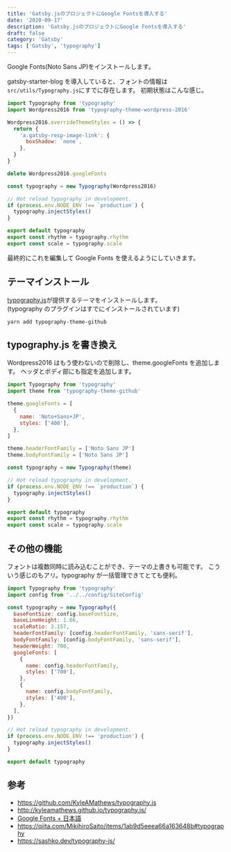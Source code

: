 ```yaml
---
title: 'Gatsby.jsのプロジェクトにGoogle Fontsを導入する'
date: '2020-09-17'
description: 'Gatsby.jsのプロジェクトにGoogle Fontsを導入する'
draft: false
category: 'Gatsby'
tags: ['Gatsby', 'typography']
---
```


Google Fonts(Noto Sans JP)をインストールします。

gatsby-starter-blog を導入していると、フォントの情報は`src/utils/Typography.js`にすでに存在します。
初期状態はこんな感じ。

```javascript:title=src/utils/Typography.js
import Typography from 'typography'
import Wordpress2016 from 'typography-theme-wordpress-2016'

Wordpress2016.overrideThemeStyles = () => {
  return {
    'a.gatsby-resp-image-link': {
      boxShadow: `none`,
    },
  }
}

delete Wordpress2016.googleFonts

const typography = new Typography(Wordpress2016)

// Hot reload typography in development.
if (process.env.NODE_ENV !== `production`) {
  typography.injectStyles()
}

export default typography
export const rhythm = typography.rhythm
export const scale = typography.scale
```

最終的にこれを編集して Google Fonts を使えるようにしていきます。

## テーマインストール

[typography.js](http://kyleamathews.github.io/typography.js/)が提供するテーマをインストールします。  
(typography のプラグインはすでにインストールされています)

```console
yarn add typography-theme-github
```

## typography.js を書き換え

Wordpress2016 はもう使わないので削除し、theme.googleFonts を追加します。
ヘッダとボディ部にも指定を追加します。

```javascript:title=src/utils/typography.js
import Typography from 'typography'
import theme from 'typography-theme-github'

theme.googleFonts = [
  {
    name: 'Noto+Sans+JP',
    styles: ['400'],
  },
]

theme.headerFontFamily = ['Noto Sans JP']
theme.bodyFontFamily = ['Noto Sans JP']

const typography = new Typography(theme)

// Hot reload typography in development.
if (process.env.NODE_ENV !== `production`) {
  typography.injectStyles()
}

export default typography
export const rhythm = typography.rhythm
export const scale = typography.scale
```

## その他の機能

フォントは複数同時に読み込むことができ、テーマの上書きも可能です。
こういう感じのもアリ。typography が一括管理できてとても便利。

```javascript:title=src/utils/typography.js
import Typography from 'typography'
import config from '../../config/SiteConfig'

const typography = new Typography({
  baseFontSize: config.baseFontSize,
  baseLineHeight: 1.66,
  scaleRatio: 3.157,
  headerFontFamily: [config.headerFontFamily, 'sans-serif'],
  bodyFontFamily: [config.bodyFontFamily, 'sans-serif'],
  headerWeight: 700,
  googleFonts: [
    {
      name: config.headerFontFamily,
      styles: ['700'],
    },
    {
      name: config.bodyFontFamily,
      styles: ['400'],
    },
  ],
})

// Hot reload typography in development.
if (process.env.NODE_ENV !== 'production') {
  typography.injectStyles()
}

export default typography
```

## 参考

- https://github.com/KyleAMathews/typography.js
- http://kyleamathews.github.io/typography.js/
- [Google Fonts + 日本語](https://googlefonts.github.io/japanese/)
- https://qiita.com/MikihiroSaito/items/1ab9d5eeea66a163648b#typography
- https://sashko.dev/typography-js/
